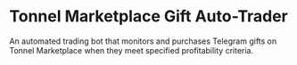 # Tonnel Marketplace Gift Auto-Trader
An automated trading bot that monitors and purchases Telegram gifts on Tonnel Marketplace when they meet specified profitability criteria.
